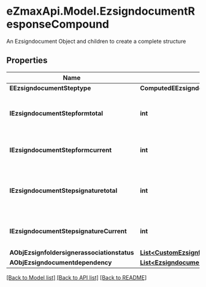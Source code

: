 # eZmaxApi.Model.EzsigndocumentResponseCompound
An Ezsigndocument Object and children to create a complete structure

## Properties

Name | Type | Description | Notes
------------ | ------------- | ------------- | -------------
**EEzsigndocumentSteptype** | **ComputedEEzsigndocumentSteptype** |  | 
**IEzsigndocumentStepformtotal** | **int** | The total number of steps in the form filling phase | 
**IEzsigndocumentStepformcurrent** | **int** | The current step in the form filling phase | 
**IEzsigndocumentStepsignaturetotal** | **int** | The total number of steps in the signature filling phase | 
**IEzsigndocumentStepsignatureCurrent** | **int** | The current step in the signature phase | 
**AObjEzsignfoldersignerassociationstatus** | [**List&lt;CustomEzsignfoldersignerassociationstatusResponse&gt;**](CustomEzsignfoldersignerassociationstatusResponse.md) |  | 
**AObjEzsigndocumentdependency** | [**List&lt;EzsigndocumentdependencyResponse&gt;**](EzsigndocumentdependencyResponse.md) |  | [optional] 

[[Back to Model list]](../README.md#documentation-for-models) [[Back to API list]](../README.md#documentation-for-api-endpoints) [[Back to README]](../README.md)

